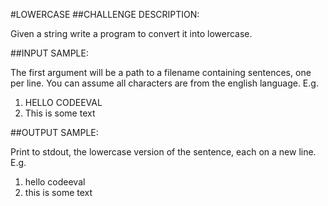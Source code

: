 #LOWERCASE
##CHALLENGE DESCRIPTION:


Given a string write a program to convert it into lowercase.

##INPUT SAMPLE:

The first argument will be a path to a filename containing sentences, one per line. You can assume all characters are from the english language. E.g.


1. HELLO CODEEVAL
2. This is some text

##OUTPUT SAMPLE:

Print to stdout, the lowercase version of the sentence, each on a new line. E.g.

1. hello codeeval
2. this is some text
